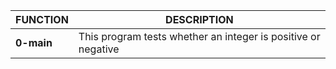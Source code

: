 |**FUNCTION**		|**DESCRIPTION**						|
|-----------------------|---------------------------------------------------------------|
|**0-main**		|This program tests whether an integer is positive or negative	|

